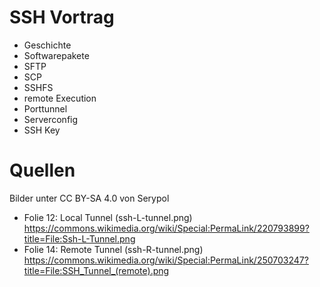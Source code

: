 # SSH Vortrag

- Geschichte
- Softwarepakete
- SFTP
- SCP
- SSHFS
- remote Execution
- Porttunnel
- Serverconfig
- SSH Key

# Quellen
Bilder unter CC BY-SA 4.0 von Serypol
- Folie 12: Local Tunnel (ssh-L-tunnel.png)
https://commons.wikimedia.org/wiki/Special:PermaLink/220793899?title=File:Ssh-L-Tunnel.png
- Folie 14: Remote Tunnel (ssh-R-tunnel.png)
https://commons.wikimedia.org/wiki/Special:PermaLink/250703247?title=File:SSH_Tunnel_(remote).png
